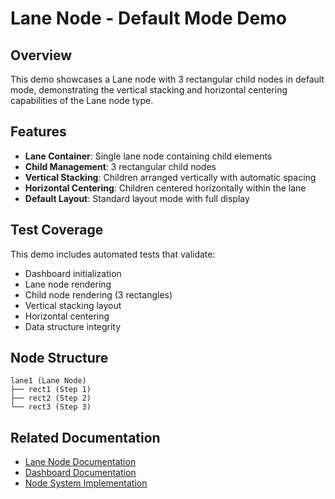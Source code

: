# Lane Node - Default Mode Demo

## Overview

This demo showcases a Lane node with 3 rectangular child nodes in default mode, demonstrating the vertical stacking and horizontal centering capabilities of the Lane node type.

## Features

- **Lane Container**: Single lane node containing child elements
- **Child Management**: 3 rectangular child nodes
- **Vertical Stacking**: Children arranged vertically with automatic spacing
- **Horizontal Centering**: Children centered horizontally within the lane
- **Default Layout**: Standard layout mode with full display

## Test Coverage

This demo includes automated tests that validate:
- Dashboard initialization
- Lane node rendering
- Child node rendering (3 rectangles)
- Vertical stacking layout
- Horizontal centering
- Data structure integrity

## Node Structure

```
lane1 (Lane Node)
├── rect1 (Step 1)
├── rect2 (Step 2)
└── rect3 (Step 3)
```

## Related Documentation

- [Lane Node Documentation](../../dashboard/documentation/nodes/lane-node.md)
- [Dashboard Documentation](../../dashboard/readme.md)
- [Node System Implementation](../../dashboard/implementation-nodes.md)

